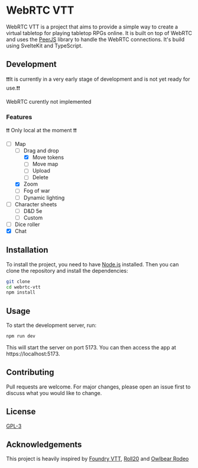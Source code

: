 # WebRTC VTT

WebRTC VTT is a project that aims to provide a simple way to create a virtual tabletop for playing tabletop RPGs online. It is built on top of WebRTC and uses the [PeerJS](https://peerjs.com/) library to handle the WebRTC connections.
It's build using SvelteKit and TypeScript.

## Development
❗❗It is currently in a very early stage of development and is not yet ready for use.❗❗

WebRTC curently not implemented

### Features
❗❗ Only local at the moment ❗❗
- [ ] Map
  - [ ] Drag and drop
    - [x] Move tokens
    - [ ] Move map
    - [ ] Upload
    - [ ] Delete
  - [x] Zoom
  - [ ] Fog of war
  - [ ] Dynamic lighting
- [ ] Character sheets
    - [ ] D&D 5e
    - [ ] Custom
- [ ] Dice roller
- [x] Chat

## Installation
To install the project, you need to have [Node.js](https://nodejs.org/en/) installed. Then you can clone the repository and install the dependencies:
```bash
git clone
cd webrtc-vtt
npm install
```

## Usage
To start the development server, run:
```bash
npm run dev
```
This will start the server on port 5173. You can then access the app at https://localhost:5173.

## Contributing
Pull requests are welcome. For major changes, please open an issue first to discuss what you would like to change.

## License
[GPL-3](LICENSE)

## Acknowledgements
This project is heavily inspired by [Foundry VTT](https://foundryvtt.com/), [Roll20](https://www.roll20.net) and [Owlbear Rodeo](https://owlbear.rodeo)